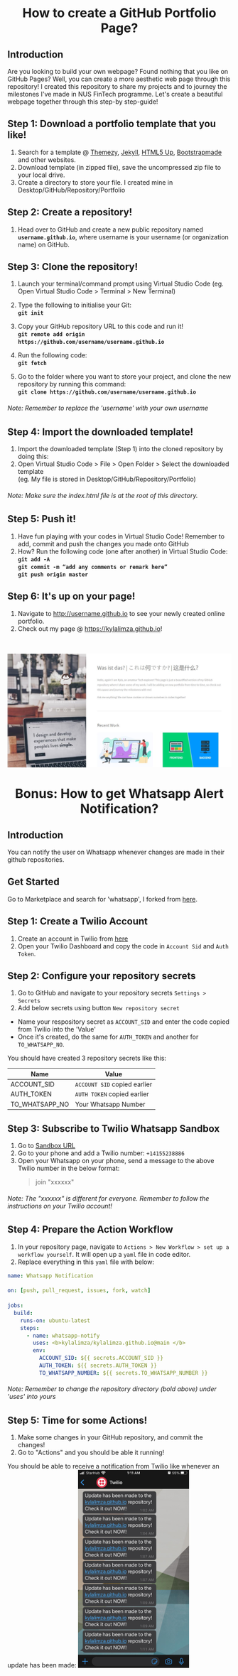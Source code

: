 <h1 align="center">How to create a GitHub Portfolio Page?</h1>

## Introduction <br>
Are you looking to build your own webpage? Found nothing that you like on GitHub Pages? Well, you can create a more aesthetic web page through this repository!
I created this repository to share my projects and to journey the milestones I've made in NUS FinTech programme. Let's create a beautiful webpage together through this step-by step-guide!<br>

## Step 1: Download a portfolio template that you like!

1. Search for a template @ [Themezy](http://themezy.com), [Jekyll](http://jekyllrb.com), [HTML5 Up](http://HTML5up.net), [Bootstrapmade](http://bootstrapmade.com) and other websites. <br>
2. Download template (in zipped file), save the uncompressed zip file to your local drive. <br>
3. Create a directory to store your file. I created mine in Desktop/GitHub/Repository/Portfolio <br>

## Step 2: Create a repository!
1. Head over to GitHub and create a new public repository named <b>`username.github.io`</b>, where username is your username (or organization name) on GitHub. <br>

## Step 3: Clone the repository!
1. Launch your terminal/command prompt using Virtual Studio Code (eg. Open Virtual Studio Code > Terminal > New Terminal)<br>

2. Type the following to initialise your Git:<br>
<b>`git init`</b><br>

3. Copy your GitHub repository URL to this code and run it!<br>
<b>`git remote add origin https://github.com/username/username.github.io`</b><br>
  
4. Run the following code:<br>
<b>`git fetch`</b><br>

5. Go to the folder where you want to store your project, and clone the new repository by running this command: <br>
<b>`git clone https://github.com/username/username.github.io`</b><br>
###### <i>Note: Remember to replace the 'username' with your own username</i> <br>

## Step 4: Import the downloaded template!
1. Import the downloaded template (Step 1) into the cloned repository by doing this: <br>
2. Open Virtual Studio Code > File > Open Folder > Select the downloaded template <br>
(eg. My file is stored in Desktop/GitHub/Repository/Portfolio) <br>

###### <i>Note: Make sure the index.html file is at the root of this directory.</i><br>

## Step 5: Push it!
1. Have fun playing with your codes in Virtual Studio Code! Remember to add, commit and push the changes you made onto GitHub<br>
2. How? Run the following code (one after another) in Virtual Studio Code:<br>
<b>`git add -A`</b><br>
<b>`git commit -m “add any comments or remark here”`</b><br>
<b>`git push origin master`</b><br>

## Step 6: It's up on your page!
1. Navigate to http://username.github.io to see your newly created online portfolio.
2. Check out my page @ https://kylalimza.github.io!
<br><br><br>

![](ssportfolio.JPG)

<h1 align="center">Bonus: How to get Whatsapp Alert Notification?</h1>

## Introduction
You can notify the user on Whatsapp whenever changes are made in their github repositories.

## Get Started
Go to Marketplace and search for 'whatsapp', I forked from [here](https://github.com/ishween/whatsapp-push-notify-action).<br>

## Step 1: Create a Twilio Account
1. Create an account in Twilio from [here](https://www.twilio.com/)
2. Open your Twilio Dashboard and copy the code in ```Account Sid``` and ```Auth Token```.

## Step 2:  Configure your repository secrets
1. Go to GitHub and navigate to your repository secrets ```Settings > Secrets```
2. Add below secrets using button ```New repository secret```
* Name your respository secret as ```ACCOUNT_SID``` and enter the code copied from Twilio into the 'Value'
* Once it's created, do the same for ```AUTH_TOKEN``` and another for ```TO_WHATSAPP_NO```.

You should have created 3 repository secrets like this: 

 Name              | Value                                              | 
-------------------|----------------------------------------------------|
ACCOUNT_SID        | ```ACCOUNT SID``` copied earlier
AUTH_TOKEN         | ```AUTH TOKEN``` copied earlier
TO_WHATSAPP_NO     | Your Whatsapp Number 


## Step 3: Subscribe to Twilio Whatsapp Sandbox
1. Go to [Sandbox URL](https://www.twilio.com/console/sms/whatsapp/sandbox)<br>
1. Go to your phone and add a Twilio number: ```+14155238886```
2. Open your Whatsapp on your phone, send a message to the above Twilio number in the below format:
   > join "xxxxxx" 
###### <i>Note: The "xxxxxx" is different for everyone. Remember to follow the instructions on your Twilio account!</i><br>


## Step 4: Prepare the Action Workflow
1. In your repository page, navigate to ```Actions > New Workflow > set up a workflow yourself```. It will open up a ```yaml``` file in code editor.
2. Replace everything in this ```yaml``` file with below:

```yaml
name: Whatsapp Notification

on: [push, pull_request, issues, fork, watch]

jobs:
  build:
    runs-on: ubuntu-latest
    steps:
      - name: whatsapp-notify
        uses: <b>kylalimza/kylalimza.github.io@main </b>
        env:
          ACCOUNT_SID: ${{ secrets.ACCOUNT_SID }}
          AUTH_TOKEN: ${{ secrets.AUTH_TOKEN }}
          TO_WHATSAPP_NUMBER: ${{ secrets.TO_WHATSAPP_NUMBER }}
```
###### <i>Note: Remember to change the repository directory (bold above) under 'uses' into yours</i><br>

## Step 5: Time for some Actions!
1. Make some changes in your GitHub repository, and commit the changes! 
2. Go to "Actions" and you should be able it running! 

You should be able to receive a notification from Twilio like whenever an update has been made:
<img src="Twilio.jpeg" width="250">




